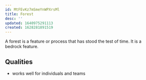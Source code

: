 ```yaml
---
id: MtFEvKz7mSmeYnWPXrsMl
title: Forest
desc: ''
updated: 1640975291113
created: 1628281891519
---
```


A forest is a feature or process that has stood the test of time. It is a bedrock feature. 

## Qualities
- works well for individuals and teams
